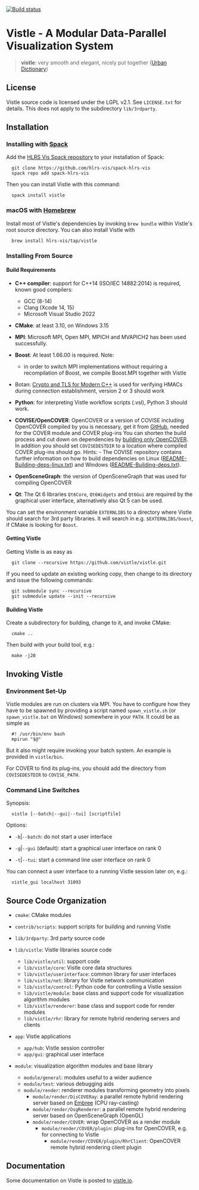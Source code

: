 [![Build status](https://github.com/vistle/vistle/workflows/CMake/badge.svg)](https://github.com/vistle/vistle/actions?query=workflow%3ACMake)


Vistle - A Modular Data-Parallel Visualization System
=====================================================

> **vistle**:
>	very smooth and elegant, nicely put together ([Urban Dictionary](https://www.urbandictionary.com/define.php?term=vistle))


License
-------

Vistle source code is licensed under the LGPL v2.1. See `LICENSE.txt` for details. This does not apply to the subdirectory `lib/3rdparty`.


Installation
------------

### Installing with [Spack](https://spack.io)

  Add the [HLRS Vis Spack repository](https://github.com/hlrs-vis/spack-hlrs-vis) to your installation of Spack:

      git clone https://github.com/hlrs-vis/spack-hlrs-vis
      spack repo add spack-hlrs-vis

  Then you can install Vistle with this command:

      spack install vistle


### macOS with [Homebrew](https://brew.sh)

  Install most of Vistle's dependencies by invoking `brew bundle` within Vistle's root source directory. You can also install Vistle with

      brew install hlrs-vis/tap/vistle


### Installing From Source

#### Build Requirements

- **C++ compiler**:
  support for C++14 (ISO/IEC 14882:2014) is required,
  known good compilers:
    - GCC (8-14)
    - Clang (Xcode 14, 15)
    - Microsoft Visual Studio 2022

- **CMake**:
  at least 3.10, on Windows 3.15

- **MPI**:
  Microsoft MPI, Open MPI, MPICH and MVAPICH2 has been used successfully.

- **Boost**:
  At least 1.66.00 is required.
     Note:
     - in order to switch MPI implementations without requiring a recompilation of Boost, we compile Boost.MPI together with Vistle

- Botan:
  [Crypto and TLS for Modern C++](https://botan.randombit.net/) is used for verifying HMACs during connection establishment,
  version 2 or 3 should work

- **Python**:
  for interpreting Vistle workflow scripts (.vsl), Python 3 should work.

- **COVISE/OpenCOVER**:
  OpenCOVER or a version of COVISE including OpenCOVER compiled by you is necessary, get it from
  [GitHub](https://github.com/hlrs-vis/covise), needed for the COVER module and COVER plug-ins
  You can shorten the build process and cut down on dependencies by [building only OpenCOVER](https://github.com/hlrs-vis/covise#building-only-opencover).
  In addition you should set `COVISEDESTDIR` to a location where compiled COVER plug-ins should go.
      Hints:
      - The COVISE repository contains further information on how to build dependencies on Linux ([README-Building-deps-linux.txt](https://raw.githubusercontent.com/hlrs-vis/covise/master/README-Building-deps-linux.txt)) and Windows ([README-Building-deps.txt](https://raw.githubusercontent.com/hlrs-vis/covise/master/README-Building-deps.txt)).

- **OpenSceneGraph**:
  the version of OpenSceneGraph that was used for compiling OpenCOVER

- **Qt**:
  The Qt 6 libraries `Qt6Core`, `Qt6Widgets` and `Qt6Gui` are required by the graphical user interface,
  alternatively also Qt 5 can be used.

You can set the environment variable `EXTERNLIBS` to a directory where Vistle should search for 3rd party libraries. It will search in e.g. `$EXTERNLIBS/boost`, if CMake is looking for `Boost`.


#### Getting Vistle

Getting Vistle is as easy as

      git clone --recursive https://github.com/vistle/vistle.git

If you need to update an existing working copy, then change to its directory and issue the following commands:

      git submodule sync --recursive
      git submodule update --init --recursive

#### Building Vistle

Create a subdirectory for building, change to it, and invoke CMake:

      cmake ..

Then build with your build tool, e.g.:

      make -j20


Invoking Vistle
---------------

### Environment Set-Up

Vistle modules are run on clusters via MPI. You have to configure how they have to be spawned by providing a script named `spawn_vistle.sh` (or `spawn_vistle.bat` on Windows) somewhere in your `PATH`. It could be as simple as

      #! /usr/bin/env bash
      mpirun "$@"

But it also might require invoking your batch system. An example is provided in `vistle/bin`.

For COVER to find its plug-ins, you should add the directory from `COVISEDESTDIR` to `COVISE_PATH`.

### Command Line Switches

Synopsis:

      vistle [--batch|--gui|--tui] [scriptfile]

Options:

* `-b`|`--batch`:
  do not start a user interface

* `-g`|`--gui` (default):
  start a graphical user interface on rank 0

* `-t`|`--tui`:
  start a command line user interface on rank 0

You can connect a user interface to a running Vistle session later on, e.g.:

      vistle_gui localhost 31093


Source Code Organization
------------------------

- `cmake`:
  CMake modules

- `contrib/scripts`:
  support scripts for building and running Vistle

- `lib/3rdparty`:
  3rd party source code

- `lib/vistle`:
  Vistle libraries source code

    - `lib/vistle/util`: support code
    - `lib/vistle/core`: Vistle core data structures
    - `lib/vistle/userinterface`: common library for user interfaces
    - `lib/vistle/net`: library for Vistle network communication
    - `lib/vistle/control`: Python code for controlling a Vistle session
    - `lib/vistle/module`: base class and support code for visualization algorithm modules
    - `lib/vistle/renderer`: base class and support code for render modules
    - `lib/vistle/rhr`: library for remote hybrid rendering servers and clients

- `app`:
  Vistle applications

    - `app/hub`: Vistle session controller
    - `app/gui`: graphical user interface

- `module`:
  visualization algorithm modules and base library

    - `module/general`: modules useful to a wider audience
    - `module/test`: various debugging aids
    - `module/render`: renderer modules transforming geometry into pixels
        - `module/render/DisCOVERay`: a parallel remote hybrid rendering server based on [Embree](https://www.embree.org) (CPU ray-casting)
        - `module/render/OsgRenderer`: a parallel remote hybrid rendering server based on OpenSceneGraph (OpenGL)
        - `module/render/COVER`: wrap OpenCOVER as a render module
            - `module/render/COVER/plugin`: plug-ins for OpenCOVER, e.g. for connecting to Vistle
                - `module/render/COVER/plugin/RhrClient`: OpenCOVER remote hybrid rendering client plugin

Documentation
-------------

Some documentation on Vistle is posted to [vistle.io](https://vistle.io).
